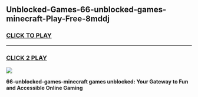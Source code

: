 
## Unblocked-Games-66-unblocked-games-minecraft-Play-Free-8mddj
<h3>
<a href="https://premium76.site?title=66-unblocked-games-minecraft&ref=18A">CLICK TO PLAY</a></h3>
<hr>

<h3>
<a href="https://premium76.site?title=66-unblocked-games-minecraft&ref=18A">CLICK 2 PLAY</a>
  
</h3>

<a href="https://premium76.site?title=66-unblocked-games-minecraft&ref=18A"><img src="https://clearcache.store/games.png"></a>


**66-unblocked-games-minecraft games unblocked: Your Gateway to Fun and Accessible Online Gaming**
